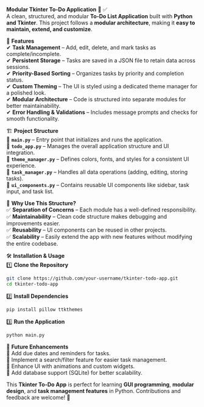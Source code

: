 **Modular Tkinter To-Do Application** 📝 ✅  
A clean, structured, and modular **To-Do List Application** built with **Python and Tkinter**. This project follows a **modular architecture**, making it **easy to maintain, extend, and customize**.  

🌟 **Features**  
✔ **Task Management** – Add, edit, delete, and mark tasks as complete/incomplete.  
✔ **Persistent Storage** – Tasks are saved in a JSON file to retain data across sessions.  
✔ **Priority-Based Sorting** – Organizes tasks by priority and completion status.  
✔ **Custom Theming** – The UI is styled using a dedicated theme manager for a polished look.  
✔ **Modular Architecture** – Code is structured into separate modules for better maintainability.  
✔ **Error Handling & Validations** – Includes message prompts and checks for smooth functionality.  

🏗 **Project Structure**  
📂 **`main.py`** – Entry point that initializes and runs the application.  
📂 **`todo_app.py`** – Manages the overall application structure and UI integration.  
📂 **`theme_manager.py`** – Defines colors, fonts, and styles for a consistent UI experience.  
📂 **`task_manager.py`** – Handles all data operations (adding, editing, storing tasks).  
📂 **`ui_components.py`** – Contains reusable UI components like sidebar, task input, and task list.  

🚀 **Why Use This Structure?**  
✅ **Separation of Concerns** – Each module has a well-defined responsibility.  
✅ **Maintainability** – Clean code structure makes debugging and improvements easier.  
✅ **Reusability** – UI components can be reused in other projects.  
✅ **Scalability** – Easily extend the app with new features without modifying the entire codebase.  

🛠 **Installation & Usage**  
1️⃣ **Clone the Repository**  
```sh
git clone https://github.com/your-username/tkinter-todo-app.git
cd tkinter-todo-app
```
2️⃣ **Install Dependencies**  
```sh
pip install pillow ttkthemes
```
3️⃣ **Run the Application**  
```sh
python main.py
```

🎯 **Future Enhancements**  
🔹 Add due dates and reminders for tasks.  
🔹 Implement a search/filter feature for easier task management.  
🔹 Enhance UI with animations and custom widgets.  
🔹 Add database support (SQLite) for better scalability.  

This **Tkinter To-Do App** is perfect for learning **GUI programming**, **modular design**, and **task management features** in Python. Contributions and feedback are welcome! 🚀  

